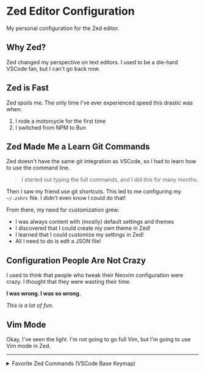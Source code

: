 # Zed Editor Configuration

My personal configuration for the Zed editor.

## Why Zed?

Zed changed my perspective on text editors. I used to be a die-hard VSCode fan, but I can't go back now.

## Zed is Fast

Zed spoils me. The only time I've ever experienced speed this drastic was when:

1. I rode a motorcycle for the first time
2. I switched from NPM to Bun

## Zed Made Me a Learn Git Commands

Zed doesn't have the same git integration as VSCode, so I had to learn how to use the command line.

> I started out typing the full commands, and I did this for many months.

Then I saw my friend use git shortcuts. This led to me configuring my `~/.zshrc` file. I didn't even know I could do that!

From there, my need for customization grew:

- I was always content with (mostly) default settings and themes
- I discovered that I could create my own theme in Zed!
- I learned that I could customize my settings in Zed!
- All I need to do is edit a JSON file!

## Configuration People Are Not Crazy

I used to think that people who tweak their Neovim configuration were crazy. I thought that they were wasting their time.

**I was wrong. I was so wrong.**

*This is a lot of fun.*

## Vim Mode

Okay, I've seen the light. I'm not going to go full Vim, but I'm going to use Vim mode in Zed.

---

<details>
<summary>Favorite Zed Commands (VSCode Base Keymap)</summary>

- `Cmd+P` - search and open files
- `Cmd+Shift+P` - access the command palette
- `Cmd+Shift+F` - project search (insanely fast)
- `Cmd+Shift+J` - open terminal
- `Cmd+Shift+E` - open the file explorer
- `Cmd+Shift+O` - search the buffer symbols
- `Cmd+:` - hide line numbers
- `Cmd+Option+[` - fold code
- `Cmd+Option+]` - unfold code

</details>
